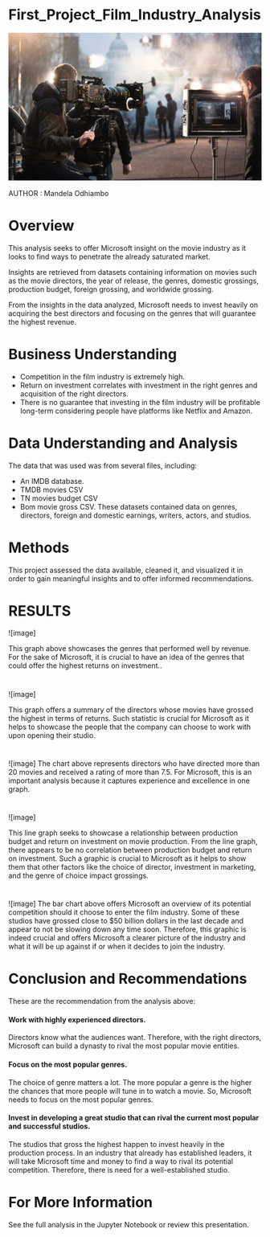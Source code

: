 
 # First_Project_Film_Industry_Analysis <span style="color:green"> 

![film production](film-production.jpg)

AUTHOR : Mandela Odhiambo
# Overview
This analysis seeks to offer Microsoft insight on the movie industry as it looks to find ways to penetrate the already saturated market. 

Insights are retrieved from datasets containing information on movies such as the movie directors, the year of release, the genres, domestic grossings, production budget, foreign grossing, and worldwide grossing.

From the insights in the data analyzed, Microsoft needs to invest heavily on acquiring the best directors and focusing on the genres that will guarantee the highest revenue.

# Business Understanding
- Competition in the film industry is extremely high.
- Return on investment correlates with investment in the right genres and acquisition of the right directors.
- There is no guarantee that investing in the film industry will be profitable long-term considering people have platforms like Netflix and Amazon.

# Data Understanding and Analysis
The data that was used was from several files, including:
- An IMDB database.
- TMDB movies CSV
- TN movies budget CSV
- Bom movie gross CSV.
These datasets contained data on genres, directors, foreign and domestic earnings, writers, actors, and studios. 

# Methods
This project assessed the data available, cleaned it, and visualized it in order to gain meaningful insights and to offer
informed recommendations. 

# RESULTS
![image]

This graph above showcases the genres that performed well by revenue. 
For the sake of Microsoft, it is crucial to have an idea of the genres that could offer the highest returns on investment..
#

![image]

This graph offers a summary of the directors whose movies have grossed the highest in terms of returns. 
Such statistic is crucial for Microsoft as it helps to showcase the people that the company can choose to work with upon opening their studio.
#

![image]
The chart above represents directors who have directed more than 20 movies and received a rating of more than 7.5. For Microsoft, this is an important analysis because it captures experience and excellence in one graph.
#

![image]
 
This line graph seeks to showcase a relationship between production budget and return on investment on movie production. 
From the line graph, there appears to be no correlation between production budget and return on investment. Such a graphic is crucial to Microsoft as it helps to show them that other factors like the choice of director, investment in marketing, and the genre of choice impact grossings.

#
![image]
The bar chart above offers Microsoft an overview of its potential competition should it choose to enter the film industry. 
Some of these studios have grossed close to $50 billion dollars in the last decade and appear to not be slowing down any time soon. Therefore, this graphic is indeed crucial and offers Microsoft a clearer picture of the industry and what it will be up against if or when it decides to join the industry.


# Conclusion and Recommendations

These are the recommendation from the analysis above:
#### Work with highly experienced directors.
Directors know what the audiences want. Therefore, with the right directors, Microsoft can build a dynasty to rival the most popular movie entities. 

#### Focus on the most popular genres.
The choice of genre matters a lot. The more popular a genre is the higher the chances that more people will tune in to watch a movie. So, Microsoft needs to focus on the most popular genres. 

#### Invest in developing a great studio that can rival the current most popular and successful studios.
The studios that gross the highest happen to invest heavily in the production process. In an industry that already has established leaders, it will take Microsoft time and money to find a way to rival its potential competition. Therefore, there is need for a well-established studio.

# For More Information

See the full analysis in the Jupyter Notebook or review this presentation.


